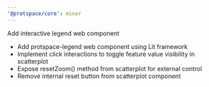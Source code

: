 ```yaml
---
'@protspace/core': minor
---
```


Add interactive legend web component

- Add protspace-legend web component using Lit framework
- Implement click interactions to toggle feature value visibility in scatterplot
- Expose resetZoom() method from scatterplot for external control
- Remove internal reset button from scatterplot component
